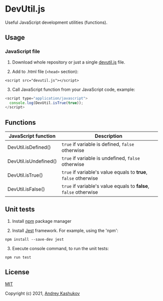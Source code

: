# DevUtil.js

Useful JavaScript development utilities (functions).

## Usage

### JavaScript file

1. Download whole repository or just a single [devutil.js](dist/devutil.js) file.

2. Add to .html file (`<head>` section):

`<script src="devutil.js"></script>`

3. Call JavaScript function from your JavaScript code, example:
```javascript
<script type="application/javascript">
  console.log(DevUtil.isTrue(true));
</script>
```

## Functions

| JavaScript function   | Description                                                         |
| --------------------- | ------------------------------------------------------------------- |
| DevUtil.isDefined()   | `true` if variable is defined, `false` otherwise                  |
| DevUtil.isUndefined() | `true` if variable is undefined, `false` otherwise                |
| DevUtil.isTrue()      | `true` if variable's value equals to **true**, `false` otherwise  |
| DevUtil.isFalse()     | `true` if variable's value equals to **false**, `false` otherwise |

## Unit tests

1. Install [npm](https://www.npmjs.com) package manager

2. Install [Jest](https://jestjs.io) framework. For example, using the 'npm':

`npm install --save-dev jest`

3. Execute console command, to run the unit tests:

`npm run test`

## License

[MIT](LICENSE)

Copyright (c) 2021, [Andrey Kashukov](https://github.com/kashukov)